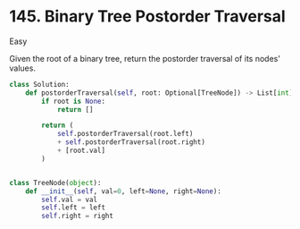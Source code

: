 # 145. Binary Tree Postorder Traversal

Easy

Given the root of a binary tree, return the postorder traversal of its nodes' values.

```python
class Solution:
    def postorderTraversal(self, root: Optional[TreeNode]) -> List[int]:
        if root is None:
            return []

        return (
            self.postorderTraversal(root.left)
            + self.postorderTraversal(root.right)
            + [root.val]
        )


class TreeNode(object):
    def __init__(self, val=0, left=None, right=None):
        self.val = val
        self.left = left
        self.right = right
```
